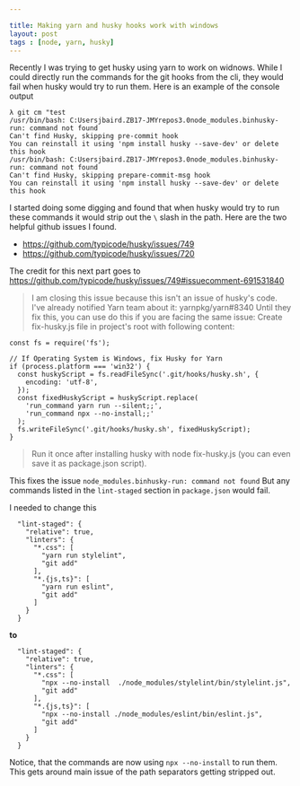 ```yaml
--- 

title: Making yarn and husky hooks work with windows
layout: post
tags : [node, yarn, husky]
---
```


Recently I was trying to get husky using yarn to work on widnows. While I could directly run the commands for the git hooks from the cli, they would fail when husky would try to run them. Here is an example of the console output

```
λ git cm "test
/usr/bin/bash: C:Usersjbaird.ZB17-JMYrepos3.0node_modules.binhusky-run: command not found
Can't find Husky, skipping pre-commit hook
You can reinstall it using 'npm install husky --save-dev' or delete this hook
/usr/bin/bash: C:Usersjbaird.ZB17-JMYrepos3.0node_modules.binhusky-run: command not found
Can't find Husky, skipping prepare-commit-msg hook
You can reinstall it using 'npm install husky --save-dev' or delete this hook
```

I started doing some digging and found that when husky would try to run these commands it would strip out the `\` slash in the path. Here are the two helpful github issues I found.

* https://github.com/typicode/husky/issues/749
* https://github.com/typicode/husky/issues/720

The credit for this next part goes to https://github.com/typicode/husky/issues/749#issuecomment-691531840

> I am closing this issue because this isn't an issue of husky's code. I've already notified Yarn team about it: yarnpkg/yarn#8340
Until they fix this, you can use do this if you are facing the same issue:
Create fix-husky.js file in project's root with following content:

```
const fs = require('fs');

// If Operating System is Windows, fix Husky for Yarn
if (process.platform === 'win32') {
  const huskyScript = fs.readFileSync('.git/hooks/husky.sh', {
    encoding: 'utf-8',
  });
  const fixedHuskyScript = huskyScript.replace(
    'run_command yarn run --silent;;',
    'run_command npx --no-install;;'
  );
  fs.writeFileSync('.git/hooks/husky.sh', fixedHuskyScript);
}

```

> Run it once after installing husky with node fix-husky.js (you can even save it as package.json script).

This fixes the issue `node_modules.binhusky-run: command not found` But any commands listed in the `lint-staged` section in `package.json` would fail. 

I needed to change this

```
  "lint-staged": {
    "relative": true,
    "linters": {
      "*.css": [
        "yarn run stylelint",
        "git add"
      ],
      "*.{js,ts}": [
        "yarn run eslint",
        "git add"
      ]
    }
  }
```

**to**

```
  "lint-staged": {
    "relative": true,
    "linters": {
      "*.css": [
        "npx --no-install  ./node_modules/stylelint/bin/stylelint.js",
        "git add"
      ],
      "*.{js,ts}": [
        "npx --no-install ./node_modules/eslint/bin/eslint.js",
        "git add"
      ]
    }
  }
```

Notice, that the commands are now using `npx --no-install` to run them. This gets around main issue of the path separators getting stripped out. 
